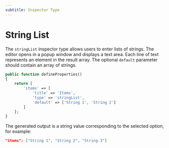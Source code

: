 ```yaml
---
subtitle: Inspector Type
---
```

# String List

The `stringList` inspector type allows users to enter lists of strings. The editor opens in a popup window and displays a text area. Each line of text represents an element in the result array. The optional `default` parameter should contain an array of strings.

```php
public function defineProperties()
{
    return [
        'items' => [
            'title' => 'Items',
            'type' => 'stringList',
            'default' => ['String 1', 'String 2']
        ]
    ];
}
```

The generated output is a string value corresponding to the selected option, for example:

```json
"items": ["String 1", "String 2", "String 3"]
```
